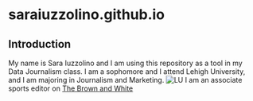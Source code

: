 # saraiuzzolino.github.io
## Introduction
My name is Sara Iuzzolino and I am using this repository as a tool in my Data Journalism class. I am a sophomore and I attend Lehigh University, and I am majoring in Journalism and Marketing. 
![LU](https://www.usnews.com/dims4/USNEWS/bc84deb/17177859217/resize/800x540%3E/quality/85/?url=https%3A%2F%2Fmedia.beam.usnews.com%2F0c%2F8153695a86c9c599c8183fd82331be%2Fcollege-photo_26157.jpg)
I am an associate sports editor on [The Brown and White](https://thebrownandwhite.com/)
